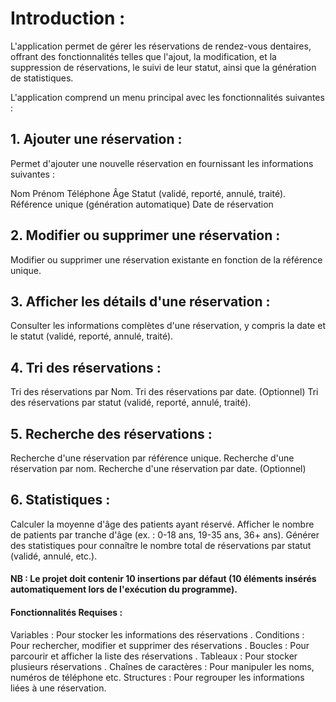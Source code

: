 # Introduction :

L'application permet de gérer les réservations de rendez-vous dentaires, offrant des fonctionnalités telles que l'ajout, la modification, et la suppression de réservations, le suivi de leur statut, ainsi que la génération de statistiques.

L'application comprend un menu principal avec les fonctionnalités suivantes :

## 1. Ajouter une réservation :
Permet d'ajouter une nouvelle réservation en fournissant les informations suivantes :

Nom
Prénom
Téléphone
Âge
Statut (validé, reporté, annulé, traité).
Référence unique (génération automatique)
Date de réservation 

## 2. Modifier ou supprimer une réservation :
Modifier ou supprimer une réservation existante en fonction de la référence unique.

## 3. Afficher les détails d'une réservation :
Consulter les informations complètes d'une réservation, y compris la date et le statut (validé, reporté, annulé, traité).

## 4. Tri des réservations :
Tri des réservations par Nom.
Tri des réservations par date.  (Optionnel)
Tri des réservations par statut (validé, reporté, annulé, traité).

## 5. Recherche des réservations :
Recherche d'une réservation par référence unique.
Recherche d'une réservation par nom.
Recherche d'une réservation par date. (Optionnel)

## 6. Statistiques :
Calculer la moyenne d'âge des patients ayant réservé.
Afficher le nombre de patients par tranche d'âge (ex. : 0-18 ans, 19-35 ans, 36+ ans).
Générer des statistiques pour connaître le nombre total de réservations par statut (validé, annulé, etc.).

#### NB : Le projet doit contenir 10 insertions par défaut (10 éléments insérés automatiquement lors de l'exécution du programme).

#### Fonctionnalités Requises :

Variables : Pour stocker les informations des réservations .
Conditions : Pour rechercher, modifier et supprimer des réservations .
Boucles : Pour parcourir et afficher la liste des réservations .
Tableaux : Pour stocker plusieurs réservations .
Chaînes de caractères : Pour manipuler les noms, numéros de téléphone etc.
Structures : Pour regrouper les informations liées à une réservation.